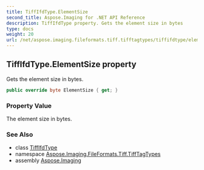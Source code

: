 ```yaml
---
title: TiffIfdType.ElementSize
second_title: Aspose.Imaging for .NET API Reference
description: TiffIfdType property. Gets the element size in bytes
type: docs
weight: 20
url: /net/aspose.imaging.fileformats.tiff.tifftagtypes/tiffifdtype/elementsize/
---
```

## TiffIfdType.ElementSize property

Gets the element size in bytes.

```csharp
public override byte ElementSize { get; }
```

### Property Value

The element size in bytes.

### See Also

* class [TiffIfdType](../)
* namespace [Aspose.Imaging.FileFormats.Tiff.TiffTagTypes](../../tiffifdtype/)
* assembly [Aspose.Imaging](../../../)


